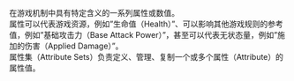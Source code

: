 在游戏机制中具有特定含义的一系列属性或数值。  
属性可以代表游戏资源，例如”生命值（Health）”、可以影响其他游戏规则的参考值，例如”基础攻击力（Base Attack Power）”，甚至可以代表无状态量，例如”施加的伤害（Applied Damage）”。  
属性集（Attribute Sets）负责定义、管理、复制一个或多个属性（Attribute）的属性值。